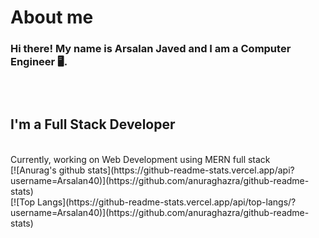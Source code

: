 # About me
<h3>Hi there! My name is Arsalan Javed and I am a Computer Engineer 🖥️.<h3> 
<br>
<h2>I'm a Full Stack Developer  </h2>
<br>
Currently, working on Web Development using MERN full stack 
  <br>
[![Anurag's github stats](https://github-readme-stats.vercel.app/api?username=Arsalan40)](https://github.com/anuraghazra/github-readme-stats)
<br>
[![Top Langs](https://github-readme-stats.vercel.app/api/top-langs/?username=Arsalan40)](https://github.com/anuraghazra/github-readme-stats)
